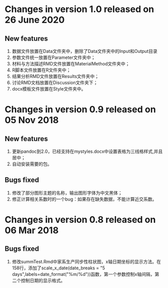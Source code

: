# Changes in version 1.0 released on 26 June 2020
## New features
1. 数据文件放置在Data文件夹中，删除了Data文件夹中的Input和Output目录      
2. 参数文件统一放置在Parameter文件夹中；       
3. 材料与方法描述RMD文件放置在MaterialMethod文件夹中；       
4. R脚本文件放置在R文件夹中；       
5. 结果分析RMD文件放置在Results文件夹中；        
6. 讨论RMD文档放置在Discussion文件夹下；        
7. docx模板文件放置在Style文件夹中。
   
# Changes in version 0.9 released on 05 Nov 2018
## New features
1. 更新pandoc到2.0，已经支持在mystyles.docx中设置表格为三线格样式,并且居中；           
2. 自动安装需要的包。 
## Bugs fixed         
1. 修改了部分图形主题的名称，输出图形字体为中文黑体；      
2. 修正计算相关系数时的一个bug：如果存在缺失数据，不能计算近交系数。

# Changes in version 0.8 released on 06 Mar 2018
## Bugs fixed
1. 修改summTest.Rmd中家系生产同步性柱状图，x轴日期坐标的显示方法。在158行，添加了scale_x_date(date_breaks = "5 days",labels=date_format("%m/%d"))函数，第一个参数控制x轴间隔，第二个控制日期的显示格式。